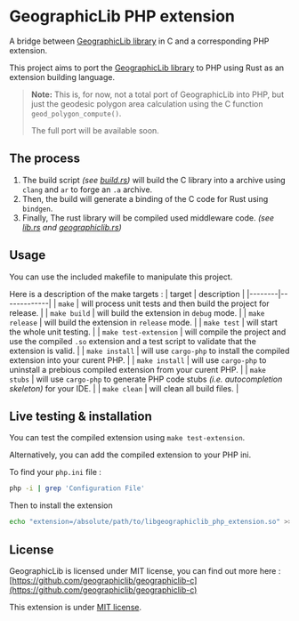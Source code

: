 # GeographicLib PHP extension

A bridge between [GeographicLib library](https://geographiclib.sourceforge.io/) in C and a corresponding PHP extension.

This project aims to port the [GeographicLib library](https://geographiclib.sourceforge.io/) to PHP using Rust as an extension building language.

> **Note:** This is, for now, not a total port of GeographicLib into PHP, but just the geodesic polygon area calculation using the C function `geod_polygon_compute()`.
>
> The full port will be available soon.

## The process
1. The build script *(see [build.rs](./build.rs))* will build the C library into a archive using `clang` and `ar` to forge an `.a` archive.
2. Then, the build will generate a binding of the C code for Rust using `bindgen`.
2. Finally, The rust library will be compiled used middleware code. *(see [lib.rs](./src/lib.rs) and [geographiclib.rs](./src/external/geographiclib.rs))*

## Usage
You can use the included makefile to manipulate this project.

Here is a description of the make targets :
| target | description |
|--------|-------------|
| `make` | will process unit tests and then build the project for release. |
| `make build` | will build the extension in `debug` mode. |
| `make release` | will build the extension in `release` mode. |
| `make test` | will start the whole unit testing. |
| `make test-extension` | will compile the project and use the compiled `.so` extension and a test script to validate that the extension is valid. |
| `make install` | will use `cargo-php` to install the compiled extension into your curent PHP. |
| `make install` | will use `cargo-php` to uninstall a prebious compiled extension from your curent PHP. |
| `make stubs` | will use `cargo-php` to generate PHP code stubs *(i.e. autocompletion skeleton)* for your IDE. |
| `make clean` | will clean all build files. |

## Live testing & installation
You can test the compiled extension using `make test-extension`.

Alternatively, you can add the compiled extension to your PHP ini.

To find your `php.ini` file :
```bash
php -i | grep 'Configuration File'
```

Then to install the extension
```bash
echo "extension=/absolute/path/to/libgeographiclib_php_extension.so" >> "/path/to/your/php.ini"
```

## License
GeographicLib is licensed under MIT license, you can find out more here : [https://github.com/geographiclib/geographiclib-c](https://github.com/geographiclib/geographiclib-c)

This extension is under [MIT license](./LICENSE).